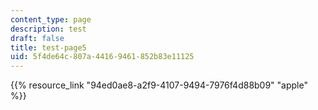 ```yaml
---
content_type: page
description: test
draft: false
title: test-page5
uid: 5f4de64c-807a-4416-9461-852b83e11125
---
```

{{% resource_link "94ed0ae8-a2f9-4107-9494-7976f4d88b09" "apple" %}}
